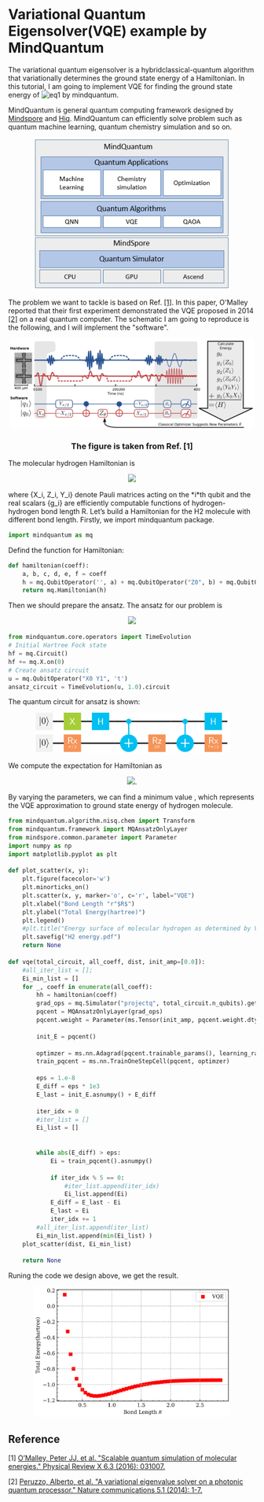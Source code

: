 # Variational Quantum Eigensolver(VQE) example by MindQuantum
The variational quantum eigensolver is a hybridclassical-quantum algorithm that variationally determines the ground state energy of a Hamiltonian. In this tutorial, I am going to implement VQE for finding the ground state energy of ![eq1](https://render.githubusercontent.com/render/math?math=\color{green}H_2) by mindquantum.

MindQuantum is general quantum computing framework designed by [Mindspore](https://www.mindspore.cn/en) and [Hiq](https://hiq.huaweicloud.com/). MindQuantum can efficiently solve problem such as quantum machine learning, quantum chemistry simulation and so on.

<p align="center">
  <img width="400" src="mindquantum.png" alt="MindQuantum Architecture">
</p>

The problem we want to tackle is based on Ref. [[1]](#1). In this paper, O'Malley reported that their first experiment demonstrated the VQE proposed in 2014 [[2]](#2) on a real quantum computer. The schematic I am going to reproduce is the following, and I will implement the "software".

<p align="center">
  <img width="500" src="images/vqe_diagram.svg" alt="vqe">
</p>
<h3 align="center"> The figure is taken from Ref. [1] </h3>

The molecular hydrogen Hamiltonian is 
<p align="center"> <img src="https://render.githubusercontent.com/render/math?math=%5Ccolor%7Bgreen%7DH%3Dg_%7B0%7DI%20%2B%20g_%7B1%7DZ_%7B0%7D%2Bg_%7B2%7DZ_%7B0%7DZ_%7B1%7D%2Bg_%7B3%7DZ_%7B0%7DZ_%7B1%7D%2Bg_%7B4%7DY_%7B0%7DY_%7B1%7D%2Bg_%7B5%7DX_%7B0%7DX_%7B1%7D"> </p>
where {X_i, Z_i, Y_i} denote Pauli matrices acting on the *i*th qubit and the real scalars {g_i} are efficiently computable functions of hydrogen-hydrogen bond length R. Let’s build a Hamiltonian for the H2 molecule with different bond length. Firstly, we import mindquantum package.

```python
import mindquantum as mq
```
Defind the function for Hamiltonian:

```python
def hamiltonian(coeff):
    a, b, c, d, e, f = coeff
    h = mq.QubitOperator('', a) + mq.QubitOperator("Z0", b) + mq.QubitOperator("Z1", c) + mq.QubitOperator("Z0 Z1", d) + mq.QubitOperator("Y0 Y1", e) + mq.QubitOperator("X0 X1", f)
    return mq.Hamiltonian(h)
```
Then we should prepare the ansatz. The ansatz for our problem is 
<p align="center"> <img src="https://render.githubusercontent.com/render/math?math=%5Ccolor%7Bgreen%7D%7C%5Cpsi(%5Ctheta)%5Crangle%20%3D%20e%5E%7B-i%5Ctheta%20X_%7B0%7DY_%7B1%7D%7D%7C01%5Crangle"> </p>

```python
from mindquantum.core.operators import TimeEvolution
# Initial Hartree Fock state
hf = mq.Circuit()
hf += mq.X.on(0)
# Create ansatz circuit
u = mq.QubitOperator("X0 Y1", 't')
ansatz_circuit = TimeEvolution(u, 1.0).circuit
```
The quantum circuit for ansatz is shown:
<p align="center">
  <img width="400" src="images/ansatz_circuit.svg" alt="ansatz">
</p>
We compute the expectation for Hamiltonian as 
<p align="center"> <img src="https://render.githubusercontent.com/render/math?math=%5Ccolor%7Bgray%7DE(%5Ctheta)%3D%5Clangle%5Cpsi(%5Ctheta)%7CH%7C%5Cpsi(%5Ctheta)%5Crangle">. </p>
By varying the parameters, we can find a minimum value , which represents the VQE approximation to ground state energy of hydrogen molecule.

```python
from mindquantum.algorithm.nisq.chem import Transform
from mindquantum.framework import MQAnsatzOnlyLayer
from mindspore.common.parameter import Parameter
import numpy as np
import matplotlib.pyplot as plt

def plot_scatter(x, y):
    plt.figure(facecolor='w')
    plt.minorticks_on()
    plt.scatter(x, y, marker='o', c='r', label="VQE")
    plt.xlabel("Bond Length "r"$R$")
    plt.ylabel("Total Energy(hartree)")
    plt.legend()
    #plt.title("Energy surface of molecular hydrogen as determined by VQE")
    plt.savefig("H2 energy.pdf")
    return None
    
def vqe(total_circuit, all_coeff, dist, init_amp=[0.0]):
    #all_iter_list = []; 
    Ei_min_list = []
    for _, coeff in enumerate(all_coeff):
        hh = hamiltonian(coeff)
        grad_ops = mq.Simulator("projectq", total_circuit.n_qubits).get_expectation_with_grad(hh, total_circuit)
        pqcent = MQAnsatzOnlyLayer(grad_ops)
        pqcent.weight = Parameter(ms.Tensor(init_amp, pqcent.weight.dtype) )
        
        init_E = pqcent()
        
        optimzer = ms.nn.Adagrad(pqcent.trainable_params(), learning_rate=4e-2)
        train_pqcent = ms.nn.TrainOneStepCell(pqcent, optimzer)
        
        eps = 1.e-8
        E_diff = eps * 1e3
        E_last = init_E.asnumpy() + E_diff
        
        iter_idx = 0
        #iter_list = []
        Ei_list = []
        
        
        while abs(E_diff) > eps:
            Ei = train_pqcent().asnumpy()
        
            if iter_idx % 5 == 0:
                #iter_list.append(iter_idx)
                Ei_list.append(Ei)
            E_diff = E_last - Ei
            E_last = Ei
            iter_idx += 1
        #all_iter_list.append(iter_list)
        Ei_min_list.append(min(Ei_list) )
    plot_scatter(dist, Ei_min_list)
    
    return None
```
Runing the code we design above, we get the result.
<p align="center">
  <img width="400" src="images/H2 energy.svg" alt="H2">
</p>








## Reference
<a id="1">[1]</a> 
[O’Malley, Peter JJ, et al. "Scalable quantum simulation of molecular energies." Physical Review X 6.3 (2016): 031007.](https://journals.aps.org/prx/abstract/10.1103/PhysRevX.6.031007)

<a id="2">[2]</a>
[Peruzzo, Alberto, et al. "A variational eigenvalue solver on a photonic quantum processor." Nature communications 5.1 (2014): 1-7.](https://www.nature.com/articles/ncomms5213)
